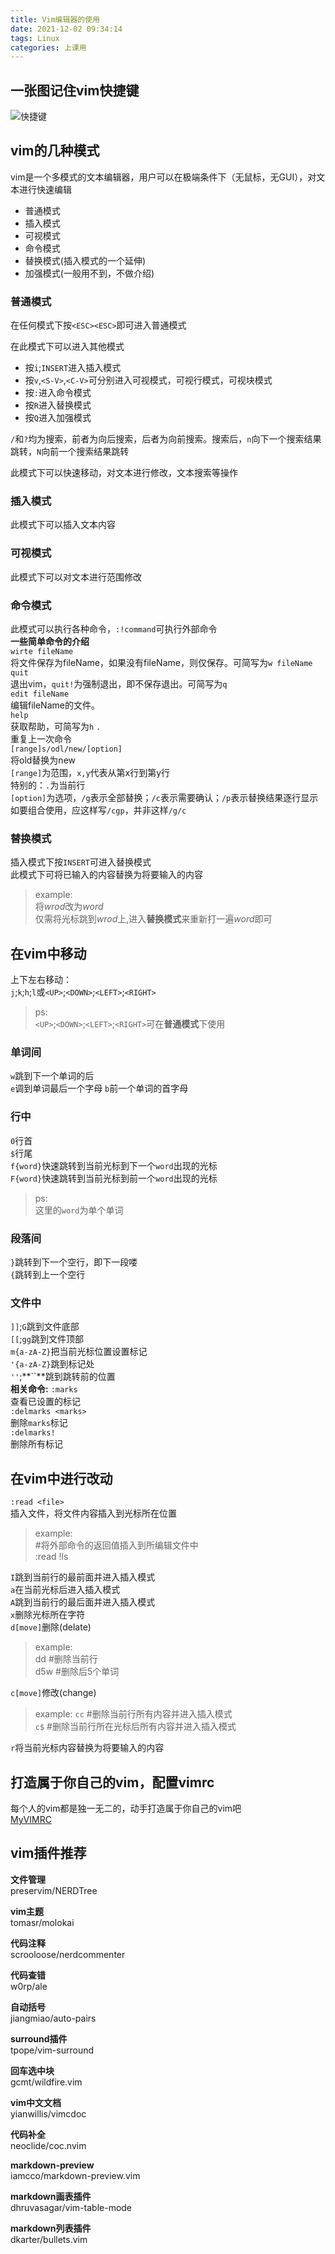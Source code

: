 ```yaml
---
title: Vim编辑器的使用
date: 2021-12-02 09:34:14
tags: Linux
categories: 上课用
---
```


## 一张图记住vim快捷键

![快捷键](https://www.runoob.com/wp-content/uploads/2015/10/vi-vim-cheat-sheet-sch1.gif)  

## vim的几种模式

vim是一个多模式的文本编辑器，用户可以在极端条件下（无鼠标，无GUI），对文本进行快速编辑  

- 普通模式
- 插入模式
- 可视模式
- 命令模式
- 替换模式(插入模式的一个延伸)
- 加强模式(一般用不到，不做介绍)

### 普通模式

在任何模式下按`<ESC><ESC>`即可进入普通模式  

在此模式下可以进入其他模式  

- 按`i`;`INSERT`进入插入模式
- 按`v`,`<S-V>`,`<C-V>`可分别进入可视模式，可视行模式，可视块模式
- 按`:`进入命令模式
- 按`R`进入替换模式
- 按`Q`进入加强模式

`/`和`?`均为搜索，前者为向后搜索，后者为向前搜索。搜索后，`n`向下一个搜索结果跳转，`N`向前一个搜索结果跳转  

此模式下可以快速移动，对文本进行修改，文本搜索等操作  

### 插入模式

此模式下可以插入文本内容  

### 可视模式

此模式下可以对文本进行范围修改  

### 命令模式

此模式可以执行各种命令，`:!command`可执行外部命令  
**一些简单命令的介绍**  
`wirte fileName`  
将文件保存为fileName，如果没有fileName，则仅保存。可简写为`w fileName`  
`quit`  
退出vim，`quit!`为强制退出，即不保存退出。可简写为`q`  
`edit fileName`  
编辑fileName的文件。  
`help`  
获取帮助，可简写为`h`
`.`  
重复上一次命令  
`[range]s/odl/new/[option]`  
将old替换为new  
`[range]`为范围，`x,y`代表从第x行到第y行  
特别的：`.`为当前行  
`[option]`为选项，`/g`表示全部替换；`/c`表示需要确认；`/p`表示替换结果逐行显示  
如要组合使用，应这样写`/cgp`，并非这样`/g/c`

### 替换模式

插入模式下按`INSERT`可进入替换模式  
此模式下可将已输入的内容替换为将要输入的内容  
> example:  
> 将*wrod*改为*word*  
> 仅需将光标跳到*wrod*上,进入**替换模式**来重新打一遍*word*即可  

## 在vim中移动

上下左右移动：  
`j`;`k`;`h`;`l`或`<UP>`;`<DOWN>`;`<LEFT>`;`<RIGHT>`

> ps:  
`<UP>`;`<DOWN>`;`<LEFT>`;`<RIGHT>`可在**普通模式**下使用

### 单词间

`w`跳到下一个单词的后  
`e`调到单词最后一个字母
`b`前一个单词的首字母  

### 行中

`0`行首  
`$`行尾  
`f{word}`快速跳转到当前光标到下一个`word`出现的光标  
`F{word}`快速跳转到当前光标到前一个`word`出现的光标  
> ps:  
> 这里的`word`为单个单词

### 段落间

`}`跳转到下一个空行，即下一段喽  
`{`跳转到上一个空行  

### 文件中

`]]`;`G`跳到文件底部  
`[[`;`gg`跳到文件顶部  
`m{a-zA-Z}`把当前光标位置设置标记  
`'{a-zA-Z}`跳到标记处  
`''`;**\`\`**跳到跳转前的位置  
**相关命令:**
`:marks`  
查看已设置的标记  
`:delmarks <marks>`  
删除`marks`标记  
`:delmarks!`  
删除所有标记  

## 在vim中进行改动

`:read <file>`  
插入文件，将文件内容插入到光标所在位置  

> example:  
> \#将外部命令的返回值插入到所编辑文件中  
> :read !ls  

`I`跳到当前行的最前面并进入插入模式  
`a`在当前光标后进入插入模式  
`A`跳到当前行的最后面并进入插入模式  
`x`删除光标所在字符  
`d[move]`删除(delate)  
> example:  
> dd \#删除当前行  
> d5w \#删除后5个单词  

`c[move]`修改(change)  
> example:
> `cc` \#删除当前行所有内容并进入插入模式  
> `c$` \#删除当前行所在光标后所有内容并进入插入模式  

`r`将当前光标内容替换为将要输入的内容  

## 打造属于你自己的vim，配置vimrc

每个人的vim都是独一无二的，动手打造属于你自己的vim吧  
[MyVIMRC](https://gitee.com/fxyzlzf/config)  

## vim插件推荐

**文件管理**  
preservim/NERDTree  

**vim主题**  
tomasr/molokai  

**代码注释**  
scrooloose/nerdcommenter  

**代码查错**  
w0rp/ale  

**自动括号**  
jiangmiao/auto-pairs  

**surround插件**  
tpope/vim-surround  

**回车选中块**  
gcmt/wildfire.vim  

**vim中文文档**  
yianwillis/vimcdoc  

**代码补全**  
neoclide/coc.nvim  

**markdown-preview**  
iamcco/markdown-preview.vim  

**markdown画表插件**  
dhruvasagar/vim-table-mode  

**markdown列表插件**  
dkarter/bullets.vim
